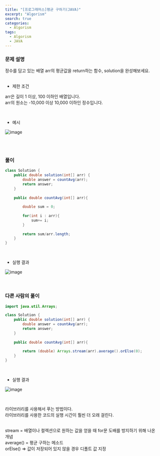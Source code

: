 ```yaml
---
title: "[프로그래머스]평균 구하기(JAVA)"
excerpt: "Algorism"
search: true
categories: 
  - Algorism
tags: 
  - Algorism
  - JAVA
---
```


### 문제 설명

정수를 담고 있는 배열 arr의 평균값을 return하는 함수, solution을 완성해보세요.<br><br>

- 제한 조건 

arr은 길이 1 이상, 100 이하인 배열입니다.<br>
arr의 원소는 -10,000 이상 10,000 이하인 정수입니다.<br>


<br>

- 예시 

![image](https://user-images.githubusercontent.com/73421820/116402310-3806ce00-a867-11eb-9b56-b21d47cf173e.png)



<br><br>


### 풀이

```java
class Solution {
    public double solution(int[] arr) {
        double answer = countAvg(arr);
        return answer;
    }
    
    public double countAvg(int[] arr){
          
        double sum = 0;
        
        for(int i : arr){
            sum+= i;
        }
            
        return sum/arr.length;
    }
}
```

<br>

- 실행 결과

![image](https://user-images.githubusercontent.com/73421820/116402692-b1062580-a867-11eb-9f7b-55da74d1a150.png)
<br>
<br><br>

### 다른 사람의 풀이

```java
import java.util.Arrays;

class Solution {
    public double solution(int[] arr) {
        double answer = countAvg(arr);
        return answer;
    }
    
    public double countAvg(int[] arr){
          
        return (double) Arrays.stream(arr).average().orElse(0);
    }
}
```



<br>

- 실행 결과

![image](https://user-images.githubusercontent.com/73421820/116404562-b9f7f680-a869-11eb-8bb5-7ca64890db72.png)

<br>


라이브러리를 사용해서 푸는 방법이다.<br>
라이브러리를 사용한 코드의 실행 시간이 훨씬 더 오래 걸린다.<br><br>


stream = 배열이나 컬렉션으로 원하는 값을 얻을 때 for문 도배를 방지하기 위해 나온 개념<br>
average() = 평균 구하는 메소드 <br>
orElse() => 값이 저장되어 있지 않을 경우 디폴트 값 지정<br>

<br><br>